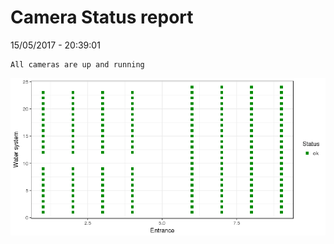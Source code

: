 Camera Status report
================
15/05/2017 - 20:39:01

    All cameras are up and running

![](camreport_files/figure-markdown_github/unnamed-chunk-2-1.png)
